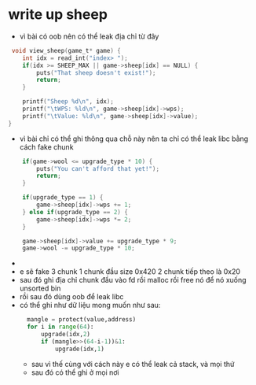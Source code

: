 # write up sheep 
- vì bài có oob nên có thể leak địa chỉ từ đây
```c
 void view_sheep(game_t* game) {
    int idx = read_int("index> ");
    if(idx >= SHEEP_MAX || game->sheep[idx] == NULL) {
        puts("That sheep doesn't exist!");
        return;
    }

    printf("Sheep %d\n", idx);
    printf("\tWPS: %ld\n", game->sheep[idx]->wps);
    printf("\tValue: %ld\n", game->sheep[idx]->value);
}
```
- vì bài chỉ có thể ghi thông qua chỗ này nên ta chỉ có thể leak libc bằng cách fake chunk
```c
    if(game->wool <= upgrade_type * 10) {
        puts("You can't afford that yet!");
        return;
    }

    if(upgrade_type == 1) {
        game->sheep[idx]->wps += 1;
    } else if(upgrade_type == 2) {
        game->sheep[idx]->wps *= 2;
    }

    game->sheep[idx]->value += upgrade_type * 9;
    game->wool -= upgrade_type * 10;
```
- 
- e sẽ fake 3 chunk 1 chunk đầu size 0x420 2 chunk tiếp theo là 0x20
- sau đó ghi địa chỉ chunk đầu vào fd rồi malloc rồi free nó để nó xuống unsorted bin
- rồi sau đó dùng oob để leak libc
- có thể ghi như dữ liệu mong muốn như sau:
  ```python
    mangle = protect(value,address)
    for i in range(64):
        upgrade(idx,2)
        if (mangle>>(64-i-1))&1:
            upgrade(idx,1)
  ```
  - sau vì thế cùng với cách này e có thể leak cả stack, và mọi thứ
  - sau đó có thể ghi ở mọi nơi
  
